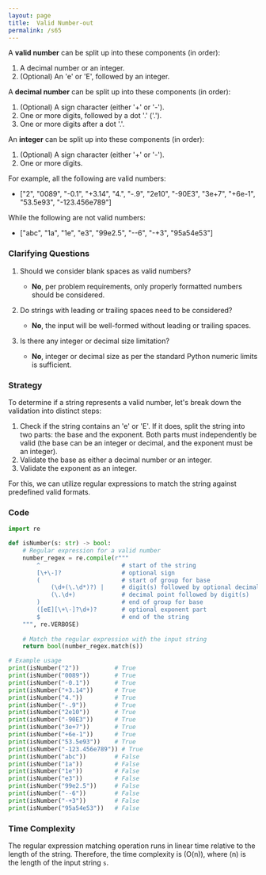 ```yaml
---
layout: page
title:  Valid Number-out
permalink: /s65
---
```

A **valid number** can be split up into these components (in order):
1. A decimal number or an integer.
2. (Optional) An 'e' or 'E', followed by an integer.

A **decimal number** can be split up into these components (in order):
1. (Optional) A sign character (either '+' or '-').
2. One or more digits, followed by a dot '.' ('.').
3. One or more digits after a dot '.'.

An **integer** can be split up into these components (in order):
1. (Optional) A sign character (either '+' or '-').
2. One or more digits.

For example, all the following are valid numbers:
- ["2", "0089", "-0.1", "+3.14", "4.", "-.9", "2e10", "-90E3", "3e+7", "+6e-1", "53.5e93", "-123.456e789"]

While the following are not valid numbers:
- ["abc", "1a", "1e", "e3", "99e2.5", "--6", "-+3", "95a54e53"]

### Clarifying Questions
1. Should we consider blank spaces as valid numbers?
   - **No**, per problem requirements, only properly formatted numbers should be considered.

2. Do strings with leading or trailing spaces need to be considered?
   - **No**, the input will be well-formed without leading or trailing spaces.

3. Is there any integer or decimal size limitation?
   - **No**, integer or decimal size as per the standard Python numeric limits is sufficient.

### Strategy
To determine if a string represents a valid number, let's break down the validation into distinct steps:

1. Check if the string contains an 'e' or 'E'. If it does, split the string into two parts: the base and the exponent. Both parts must independently be valid (the base can be an integer or decimal, and the exponent must be an integer).
2. Validate the base as either a decimal number or an integer.
3. Validate the exponent as an integer.

For this, we can utilize regular expressions to match the string against predefined valid formats. 

### Code
```python
import re

def isNumber(s: str) -> bool:
    # Regular expression for a valid number
    number_regex = re.compile(r"""
        ^                       # start of the string
        [\+\-]?                 # optional sign
        (                       # start of group for base
            (\d+(\.\d*)?) |     # digit(s) followed by optional decimal point and digit(s)
            (\.\d+)             # decimal point followed by digit(s)
        )                       # end of group for base
        ([eE][\+\-]?\d+)?       # optional exponent part
        $                       # end of the string
    """, re.VERBOSE)
    
    # Match the regular expression with the input string
    return bool(number_regex.match(s))

# Example usage
print(isNumber("2"))          # True
print(isNumber("0089"))       # True
print(isNumber("-0.1"))       # True
print(isNumber("+3.14"))      # True
print(isNumber("4."))         # True
print(isNumber("-.9"))        # True
print(isNumber("2e10"))       # True
print(isNumber("-90E3"))      # True
print(isNumber("3e+7"))       # True
print(isNumber("+6e-1"))      # True
print(isNumber("53.5e93"))    # True
print(isNumber("-123.456e789")) # True
print(isNumber("abc"))        # False
print(isNumber("1a"))         # False
print(isNumber("1e"))         # False
print(isNumber("e3"))         # False
print(isNumber("99e2.5"))     # False
print(isNumber("--6"))        # False
print(isNumber("-+3"))        # False
print(isNumber("95a54e53"))   # False
```

### Time Complexity
The regular expression matching operation runs in linear time relative to the length of the string. Therefore, the time complexity is \(O(n)\), where \(n\) is the length of the input string `s`.